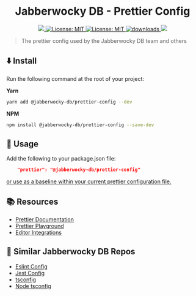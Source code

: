 <h1 align="center">Jabberwocky DB - Prettier Config</h1>
<p align="center">
  <a href="https://www.npmjs.com/package/@jabberwocky-db/prettier-config" target="_blank" >
        <img src="https://img.shields.io/npm/v/@jabberwocky-db/prettier-config.svg?color=white&style=for-the-badge" />
  </a>
  <a href="https://github.com/jabberwocky-db/prettier-config/blob/master/LICENSE" target="_blank" >
    <img alt="License: MIT" src="https://img.shields.io/badge/license-MIT-blue.svg?style=for-the-badge"/>
  </a>
  <a href="https://libraries.io/npm/@jabberwocky-db%2Fprettier-config" target="_blank" >
    <img alt="License: MIT" src="https://img.shields.io/librariesio/release/npm/@jabberwocky-db/prettier-config?style=for-the-badge" />
  </a>
  <a href="https://www.npmjs.com/package/@jabberwocky-db/prettier-config" target="_blank" >
    <img alt="downloads" src="https://img.shields.io/npm/dm/@jabberwocky-db/prettier-config.svg?color=purple&style=for-the-badge"/>
  </a>
  <a href="https://bundlephobia.com/package/@jabberwocky-db/prettier-config@2.0.1" target="_blank" >
    <img src="https://img.shields.io/bundlephobia/min/@jabberwocky-db/prettier-config?style=for-the-badge&color=teal"/>
  </a>
</p>

> The prettier config used by the Jabberwocky DB team and others

## ⬇️  Install

Run the following command at the root of your project:

**Yarn**
```sh
yarn add @jabberwocky-db/prettier-config --dev
```
**NPM**

```sh
npm install @jabberwocky-db/prettier-config --save-dev
```

## 🚀 Usage

Add the following to your package.json file:
```json
    "prettier": "@jabberwocky-db/prettier-config"
```
[or use as a baseline within your current prettier configuration file.](https://prettier.io/docs/en/configuration.html)

## 📚  Resources
- [Prettier Documentation](https://prettier.io/docs/en/index.html)
- [Prettier Playground](https://prettier.io/playground/)
- [Editor Integrations](https://prettier.io/docs/en/editors.html)

## 📎 Similar Jabberwocky DB Repos
- [Eslint Config](https://github.com/jabberwocky-db/prettier-config)
- [Jest Config](https://github.com/jabberwocky-db/jest-config)
- [tsconfig](https://github.com/jabberwocky-db/tsconfig)
- [Node tsconfig](https://github.com/jabberwocky-db/tsconfig-node)